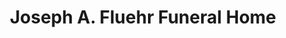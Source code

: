 ---
title: "Joseph A. Fluehr Funeral Home"
url: /new-britain/joseph-a-fluehr-funeral-home/
shop: Bestattungen
---